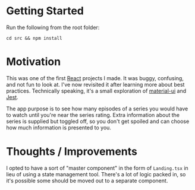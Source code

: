 # Getting Started

Run the following from the root folder:

```
cd src && npm install
```

# Motivation

This was one of the first [React](https://reactjs.org/) projects I made. It was buggy, confusing, and not fun to look at. I've now revisited it after learning more about best practices.
Technically speaking, it's a small exploration of [material-ui](https://material-ui.com/) and [Jest](https://jestjs.io/).

The app purpose is to see how many episodes of a series you would have to watch until you're near the series rating. Extra information about the series is supplied but toggled off, so you don't get spoiled and can choose how much information is presented to you.

# Thoughts / Improvements

I opted to have a sort of "master component" in the form of `Landing.tsx` in lieu of using a state management tool. There's a lot of logic packed in, so it's possible some should be moved out to a separate component.
